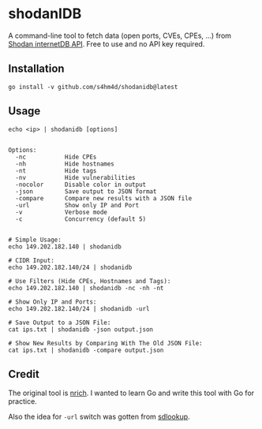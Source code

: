 # shodanIDB

A command-line tool to fetch data (open ports, CVEs, CPEs, ...) from [Shodan internetDB API](https://internetdb.shodan.io/). Free to use and no API key required. 


## Installation

```
go install -v github.com/s4hm4d/shodanidb@latest
```


## Usage

```shell
echo <ip> | shodanidb [options]


Options:
  -nc           Hide CPEs
  -nh           Hide hostnames
  -nt           Hide tags
  -nv           Hide vulnerabilities
  -nocolor      Disable color in output
  -json         Save output to JSON format
  -compare      Compare new results with a JSON file
  -url          Show only IP and Port
  -v            Verbose mode
  -c            Concurrency (default 5)


# Simple Usage:
echo 149.202.182.140 | shodanidb

# CIDR Input:
echo 149.202.182.140/24 | shodanidb

# Use Filters (Hide CPEs, Hostnames and Tags):
echo 149.202.182.140 | shodanidb -nc -nh -nt

# Show Only IP and Ports:
echo 149.202.182.140/24 | shodanidb -url

# Save Output to a JSON File:
cat ips.txt | shodanidb -json output.json

# Show New Results by Comparing With The Old JSON File:
cat ips.txt | shodanidb -compare output.json

```


## Credit

The original tool is [nrich](https://gitlab.com/shodan-public/nrich). I wanted to learn Go and write this tool with Go for practice.

Also the idea for `-url` switch was gotten from [sdlookup](https://github.com/j3ssie/sdlookup).
